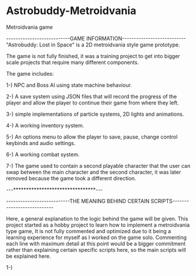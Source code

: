 # Astrobuddy-Metroidvania
Metroidvania game


---------------------------GAME INFORMATION---------------------------
"Astrobuddy: Lost in Space" is a 2D metroidvania style game prototype.

The game is not fully finished, it was a training project to get into bigger scale projects that require many different components.

The game includes:

1-) NPC and Boss AI using state machine behaviour.

2-) A save system using JSON files that will record the progress of the player and allow the player to 
continue their game from where they left.

3-) simple implementations of particle systems, 2D lights and animations.

4-) A working inventory system.

5-) An options menu to allow the player to save, pause, change control keybinds and audio settings.

6-) A working combat system.

7-) The game used to contain a second playable character that the user can swap between the main character and the second character,
it was later removed because the game took a different direction.

---********************************---



---------------------------THE MEANING BEHIND CERTAIN SCRIPTS---------------------------

Here, a general explanation to the logic behind the game will be given. This project started as a hobby project to learn how to implement a metroidvania type game,
It is not fully commented and optimized due to it being a learning experience for myself as I worked on the game solo. Commenting each line with maximum detail at this
point would be a bigger commitment rather than explaining certain specific scripts here, so the main scripts will be explained here.


1-)

